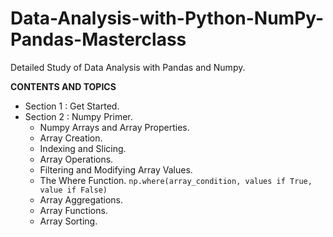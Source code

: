 # Data-Analysis-with-Python-NumPy-Pandas-Masterclass
Detailed Study of Data Analysis with Pandas and Numpy.

**CONTENTS AND TOPICS**

+ Section 1 : Get Started.
+ Section 2 : Numpy Primer.
    + Numpy Arrays and Array Properties.
    + Array Creation.
    + Indexing and Slicing.
    + Array Operations.
    + Filtering and Modifying Array Values.
    + The Where Function. `np.where(array_condition, values if True, value if False)`
    + Array Aggregations.
    + Array Functions.
    + Array Sorting.
